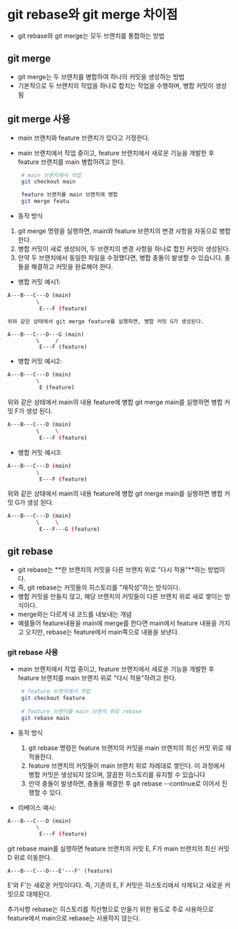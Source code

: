 # git rebase와 git merge 차이점
- git rebase와 git merge는 모두 브랜치를 통합하는 방법


## git merge
- git merge는 두 브랜치를 병합하여 하나의 커밋을 생성하는 방법
- 기본적으로 두 브랜치의 작업을 하나로 합치는 작업을 수행하며, 병합 커밋이 생성 됨
 
## git merge 사용
- main 브랜치와 feature 브랜치가 있다고 가정한다.
- main 브랜치에서 작업 중이고, feature 브랜치에서 새로운 기능을 개발한 후 feature 브랜치를 main 병합하려고 한다.
   
   ```bash
	# main 브랜치에서 작업
	git checkout main

	feature 브랜치를 main 브랜치에 병합
	git merge featu
   ```
- 동작 방식
1. git merge 명령을 실행하면, main와 feature 브랜치의 변경 사항을 자동으로 병합한다.
2. 병합 커밋이 새로 생성되어, 두 브랜치의 변경 사항을 하나로 합친 커밋이 생성된다.
3. 만약 두 브랜치에서 동일한 파일을 수정했다면, 병합 충돌이 발생할 수 있습니다. 충돌을 해결하고 커밋을 완료해야 한다.

- 병합 커밋 예시1:
```bash
A---B---C---D (main)
         \
          E---F (feature)

위와 같은 상태에서 git merge feature를 실행하면, 병합 커밋 G가 생성된다.
```

```
A---B---C---D---G (main)
         \     /
          E---F (feature)
```


- 병합 커밋 예시2:
```bash
A---B---C---D (main)
         \
          E (feature)
```
위와 같은 상태에서 main의 내용 feature에 병합
git merge main를 실행하면 병합 커밋 F가 생성 된다.
```bash
A---B---C---D (main)
         \     \
          E---F (feature)
```


- 병합 커밋 예시3:
```bash
A---B---C---D (main)
         \
          E---F (feature)
```
위와 같은 상태에서 main의 내용 feature에 병합
git merge main를 실행하면 병합 커밋 G가 생성 된다.
```bash
A---B---C---D (main)
         \     \
          E---F---G (feature)
```



## git rebase
- git rebase는 **한 브랜치의 커밋을 다른 브랜치 위로 "다시 적용"**하는 방법이다.
- 즉, git rebase는 커밋들의 히스토리를 "재작성"하는 방식이다. 
- 병합 커밋을 만들지 않고, 해당 브랜치의 커밋들이 다른 브랜치 위로 새로 쌓이는 방식이다.
- merge와는 다르게 내 코드를 내보내는 개념
- 예를들어 feature내용을 main에 merge를 한다면 main에서 feature 내용을 가지고 오지만, rebase는 feature에서 main쪽으로 내용을 보낸다.
 
### git rebase 사용
- main 브랜치에서 작업 중이고, feature 브랜치에서 새로운 기능을 개발한 후 feature 브랜치를 main 브랜치 위로 "다시 적용"하려고 한다.
   ```bash
	# feature 브랜치에서 작업
	git checkout feature
	
	# feature 브랜치를 main 브랜치 위로 rebase
	git rebase main
   ```
- 동작 방식
	1. git rebase 명령은 feature 브랜치의 커밋을 main 브랜치의 최신 커밋 위로 재적용한다.
	2. feature 브랜치의 커밋들이 main 브랜치 위로 차례대로 쌓인다. 이 과정에서 병합 커밋은 생성되지 않으며, 깔끔한 히스토리를 유지할 수 있습니다
	3. 만약 충돌이 발생하면, 충돌을 해결한 후 git rebase --continue로 이어서 진행할 수 있다.

- 리베이스 예시:
```bash
A---B---C---D (main)
         \
          E---F (feature)
```
git rebase main를 실행하면 feature 브랜치의 커밋 E, F가 main 브랜치의 최신 커밋 D 위로 이동한다.
```
A---B---C---D---E'---F' (feature)
```
E'와 F'는 새로운 커밋이다다. 즉, 기존의 E, F 커밋은 히스토리에서 삭제되고 새로운 커밋으로 대체된다.

추가사항
rebase는 히스토리를 직선형으로 만들기 위한 용도로 주로 사용하므로 feature에서 main으로 rebase는 사용하지 않는다.


#
